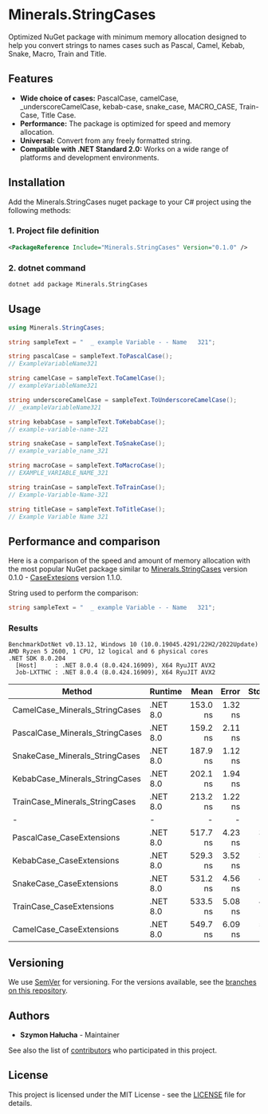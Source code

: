 # Minerals.StringCases

Optimized NuGet package with minimum memory allocation designed to help you convert strings to names cases such as Pascal, Camel, Kebab, Snake, Macro, Train and Title.

## Features

- **Wide choice of cases:** PascalCase, camelCase, _underscoreCamelCase, kebab-case, snake_case, MACRO_CASE, Train-Case, Title Case.
- **Performance:** The package is optimized for speed and memory allocation.
- **Universal:** Convert from any freely formatted string.
- **Compatible with .NET Standard 2.0:** Works on a wide range of platforms and development environments.

## Installation

Add the Minerals.StringCases nuget package to your C# project using the following methods:

### 1. Project file definition

```xml
<PackageReference Include="Minerals.StringCases" Version="0.1.0" />
```

### 2. dotnet command

```bat
dotnet add package Minerals.StringCases
```

## Usage

```csharp
using Minerals.StringCases;

string sampleText = "  _ example Variable - - Name   321";

string pascalCase = sampleText.ToPascalCase();
// ExampleVariableName321

string camelCase = sampleText.ToCamelCase();
// exampleVariableName321

string underscoreCamelCase = sampleText.ToUnderscoreCamelCase();
// _exampleVariableName321

string kebabCase = sampleText.ToKebabCase();
// example-variable-name-321

string snakeCase = sampleText.ToSnakeCase();
// example_variable_name_321

string macroCase = sampleText.ToMacroCase();
// EXAMPLE_VARIABLE_NAME_321

string trainCase = sampleText.ToTrainCase();
// Example-Variable-Name-321

string titleCase = sampleText.ToTitleCase();
// Example Variable Name 321
```

## Performance and comparison

Here is a comparison of the speed and amount of memory allocation with the most popular NuGet package similar to [Minerals.StringCases](https://www.nuget.org/packages/Minerals.StringCases/) version 0.1.0 - [CaseExtesions](https://www.nuget.org/packages/CaseExtensions/) version 1.1.0.

String used to perform the comparison:

```csharp
string sampleText = "  _ example Variable - - Name   321";
```

### Results

```log
BenchmarkDotNet v0.13.12, Windows 10 (10.0.19045.4291/22H2/2022Update)
AMD Ryzen 5 2600, 1 CPU, 12 logical and 6 physical cores
.NET SDK 8.0.204
  [Host]     : .NET 8.0.4 (8.0.424.16909), X64 RyuJIT AVX2
  Job-LXTTHC : .NET 8.0.4 (8.0.424.16909), X64 RyuJIT AVX2
```

| Method                          | Runtime  | Mean     | Error   | StdDev  | Gen0   | Allocated |
|-------------------------------- |--------- |---------:|--------:|--------:|-------:|----------:|
| CamelCase_Minerals_StringCases  | .NET 8.0 | 153.0 ns | 1.32 ns | 1.03 ns | 0.0343 |     144 B |
| PascalCase_Minerals_StringCases | .NET 8.0 | 159.2 ns | 2.11 ns | 1.98 ns | 0.0343 |     144 B |
| SnakeCase_Minerals_StringCases  | .NET 8.0 | 187.9 ns | 1.12 ns | 1.00 ns | 0.0362 |     152 B |
| KebabCase_Minerals_StringCases  | .NET 8.0 | 202.1 ns | 1.94 ns | 1.82 ns | 0.0362 |     152 B |
| TrainCase_Minerals_StringCases  | .NET 8.0 | 213.2 ns | 1.22 ns | 1.08 ns | 0.0362 |     152 B |
| -                               | -        | -        | -       | -       | -      |     -     |
| PascalCase_CaseExtensions       | .NET 8.0 | 517.7 ns | 4.23 ns | 3.96 ns | 0.0973 |     408 B |
| KebabCase_CaseExtensions        | .NET 8.0 | 529.3 ns | 3.52 ns | 3.29 ns | 0.0992 |     416 B |
| SnakeCase_CaseExtensions        | .NET 8.0 | 531.2 ns | 4.56 ns | 4.26 ns | 0.0992 |     416 B |
| TrainCase_CaseExtensions        | .NET 8.0 | 533.5 ns | 5.08 ns | 4.50 ns | 0.0992 |     416 B |
| CamelCase_CaseExtensions        | .NET 8.0 | 549.7 ns | 6.09 ns | 5.69 ns | 0.0973 |     408 B |

## Versioning

We use [SemVer](http://semver.org/) for versioning. For the versions available, see the [branches on this repository](https://github.com/SzymonHalucha/Minerals.StringCases/branches).

## Authors

- **Szymon Hałucha** - Maintainer

See also the list of [contributors](https://github.com/SzymonHalucha/Minerals.StringCases/contributors) who participated in this project.

## License

This project is licensed under the MIT License - see the [LICENSE](./LICENSE) file for details.
